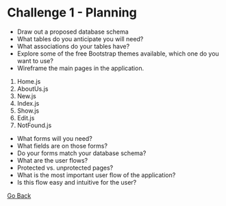 # Challenge 1 - Planning
- Draw out a proposed database schema
- What tables do you anticipate you will need?
- What associations do your tables have?
- Explore some of the free Bootstrap themes available, which one do you want to use?
- Wireframe the main pages in the application.
1. Home.js
2. AboutUs.js
3. New.js
4. Index.js
5. Show.js
6. Edit.js
7. NotFound.js
- What forms will you need?
- What fields are on those forms?
- Do your forms match your database schema?
- What are the user flows?
- Protected vs. unprotected pages?
- What is the most important user flow of the application?
- Is this flow easy and intuitive for the user?

[ Go Back ](https://github.com/yanxu2021/ApartmentUs/blob/main/README.md)
